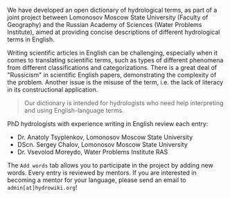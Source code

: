 We have developed an open dictionary of hydrological terms, as part of a joint project between Lomonosov Moscow State University (Faculty of Geography) and the Russian Academy of Sciences (Water Problems Institute), aimed at providing concise descriptions of different hydrological terms in English.

Writing scientific articles in English can be challenging, especially when it comes to translating scientific terms, such as types of different phenomena from different classifications and categorizations. There is a great deal of "Russicism" in scientific English papers, demonstrating the complexity of the problem. Another issue is the misuse of the term, i.e. the lack of literacy in its constructional application.

>Our dictionary is intended for hydrologists who need help interpreting and
using English-language terms.

PhD hydrologists with experience writing in English review each entry: 

- Dr. Anatoly Tsyplenkov, Lomonosov Moscow State University
- DScn. Sergey Chalov, Lomonosov Moscow State University
- Dr. Vsevolod Moreydo, Water Problems Institute RAS

The `Add words` tab allows you to participate in the project by adding new words. Every entry is reviewed by mentors. If you are interested in becoming a mentor for your language, please send an email to `admin[at]hydrowiki.org`!